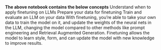 **The above notebook contains the below concepts**
Understand when to apply finetuning on LLMs
Prepare your data for finetuning
Train and evaluate an LLM on your data
With finetuning, you’re able to take your own data to train the model on it, and update the weights of the neural nets in the LLM, changing the model compared to other methods like prompt engineering and Retrieval Augmented Generation. 
Finetuning allows the model to learn style, form, and can update the model with new knowledge to improve results.

